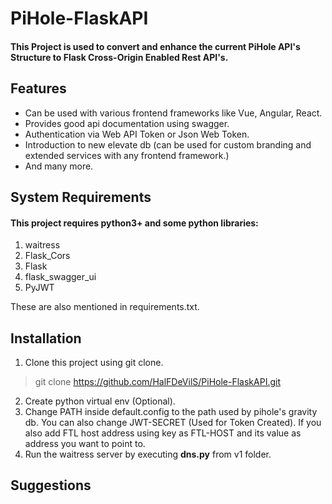 # PiHole-FlaskAPI

#### This Project is used to convert and enhance the current PiHole API's Structure to Flask Cross-Origin Enabled Rest API's.

## Features

 - Can be used with various frontend frameworks like Vue, Angular, React.
 - Provides good api documentation using swagger.
 - Authentication via Web API Token or Json Web Token.
 - Introduction to new elevate db (can be used for custom branding and extended services with any frontend framework.)
 - And many more.

## System Requirements

#### This project requires python3+ and some python libraries:
 1. waitress 
 2. Flask_Cors
 3. Flask
 4. flask_swagger_ui
 5. PyJWT

These are also mentioned in requirements.txt.

## Installation

 1. Clone this project using git clone.

> git clone https://github.com/HalFDeVilS/PiHole-FlaskAPI.git
2.  Create python virtual env (Optional).
3.  Change PATH inside default.config to the path used by pihole's gravity db.
You can also change JWT-SECRET (Used for Token Created).
If you also add FTL host address using key as FTL-HOST and its value as address you want to point to.
4. Run the waitress server by executing **dns.py** from v1 folder.

## Suggestions
